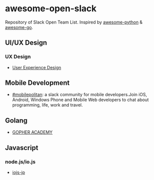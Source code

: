 # awesome-open-slack

Repository of Slack Open Team List.
Inspired by [awesome-python](https://github.com/avelino/awesome-python) & [awesome-go](https://github.com/avelino/awesome-go).

## UI/UX Design

### UX Design
- [User Experience Design](http://www.designerhangout.co/)

## Mobile Development

- [#mobilepolitan](http://mobilepolitan.com/): a slack community for mobile developers.Join iOS, Android, Windows Phone and Mobile Web developers to chat about programming, life, work and travel.

## Golang
- [GOPHER ACADEMY](http://blog.gopheracademy.com/gophers-slack-community/)

## Javascript

### node.js/io.js
- [iojs-jp](http://iojs-jp-slack.herokuapp.com/)
